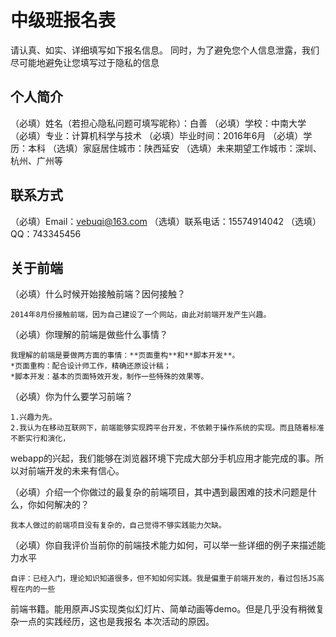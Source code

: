 # 中级班报名表

请认真、如实、详细填写如下报名信息。
同时，为了避免您个人信息泄露，我们尽可能地避免让您填写过于隐私的信息

## 个人简介

（必填）姓名（若担心隐私问题可填写昵称）：白善
（必填）学校：中南大学
（必填）专业：计算机科学与技术
（必填）毕业时间：2016年6月
（必填）学历：本科
（选填）家庭居住城市：陕西延安
（选填）未来期望工作城市：深圳、杭州、广州等

## 联系方式

（必填）Email：vebuqi@163.com
（选填）联系电话：15574914042
（选填）QQ：743345456

## 关于前端

（必填）什么时候开始接触前端？因何接触？

    2014年8月份接触前端，因为自己建设了一个网站，由此对前端开发产生兴趣。
    
（必填）你理解的前端是做些什么事情？

    我理解的前端是要做两方面的事情：**页面重构**和**脚本开发**。
    *页面重构：配合设计师工作，精确还原设计稿；
    *脚本开发：基本的页面特效开发，制作一些特殊的效果等。
    
（必填）你为什么要学习前端？

    1.兴趣为先。
    2.我认为在移动互联网下，前端能够实现跨平台开发，不依赖于操作系统的实现。而且随着标准不断实行和演化，
webapp的兴起，我们能够在浏览器环境下完成大部分手机应用才能完成的事。所以对前端开发的未来有信心。

（必填）介绍一个你做过的最复杂的前端项目，其中遇到最困难的技术问题是什么，你如何解决的？

    我本人做过的前端项目没有复杂的，自己觉得不够实践能力欠缺。
    
（必填）你自我评价当前你的前端技术能力如何，可以举一些详细的例子来描述能力水平

    自评：已经入门，理论知识知道很多，但不知如何实践。我是偏重于前端开发的，看过包括JS高程在内的一些
前端书籍。能用原声JS实现类似幻灯片、简单动画等demo。但是几乎没有稍微复杂一点的实践经历，这也是我报名
本次活动的原因。
